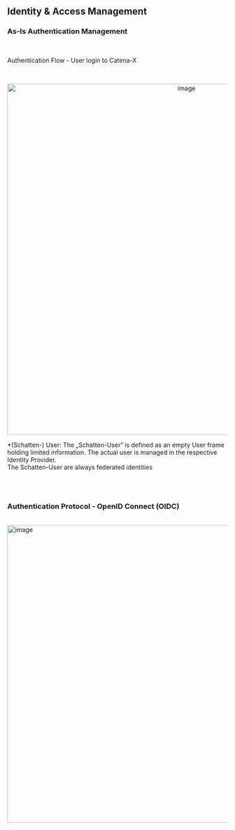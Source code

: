 ## Identity & Access Management

### As-Is Authentication Management

<br>

Authentication Flow - User login to Catena-X

<br>
<p align="center">
<img width="804" alt="image" src="https://user-images.githubusercontent.com/94133633/220208386-db559da6-4682-4566-87bf-1cedb8531b8b.png">
</p>

\*(Schatten-) User: The „Schatten-User“ is defined as an empty User frame holding limited information. The actual user is managed in the respective Identity Provider.  
The Schatten-User are always federated identities

<br>
<br>

### Authentication Protocol - OpenID Connect (OIDC)

<br>
<img width="681" alt="image" src="https://user-images.githubusercontent.com/94133633/220208293-387e9f44-f116-4fd2-8dc6-6c69f1366eac.png">
<br>

<br>
<br>
